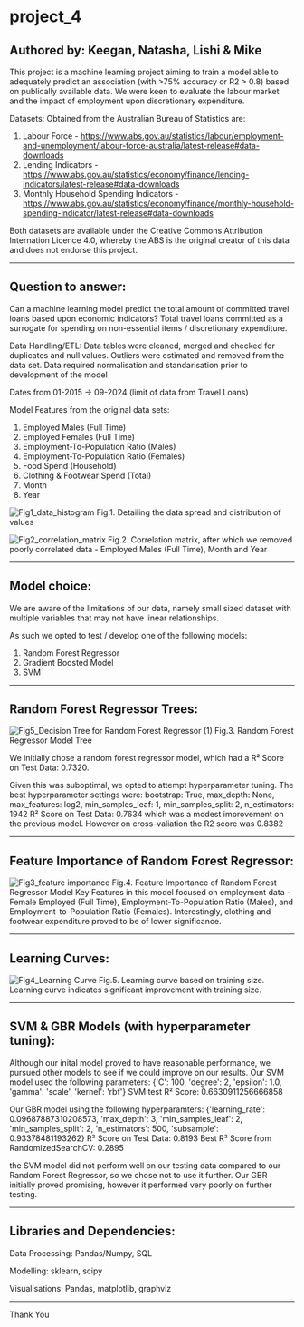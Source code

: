 # project_4
Authored by: Keegan, Natasha, Lishi & Mike
----------

This project is a machine learning project aiming to train a model able to adequately predict an association (with >75% accuracy or R2 > 0.8) based on publically available data.
We were keen to evaluate the labour market and the impact of employment upon discretionary expenditure.

Datasets:
Obtained from the Australian Bureau of Statistics are:
1. Labour Force - https://www.abs.gov.au/statistics/labour/employment-and-unemployment/labour-force-australia/latest-release#data-downloads
2. Lending Indicators - https://www.abs.gov.au/statistics/economy/finance/lending-indicators/latest-release#data-downloads
3. Monthly Household Spending Indicators - https://www.abs.gov.au/statistics/economy/finance/monthly-household-spending-indicator/latest-release#data-downloads

Both datasets are available under the Creative Commons Attribution Internation Licence 4.0, whereby the ABS is the original creator of this data and does not endorse this project.

----------
Question to answer:
----------

Can a machine learning model predict the total amount of committed travel loans based upon economic indicators?
Total travel loans committed as a surrogate for spending on non-essential items / discretionary expenditure.

Data Handling/ETL:
Data tables were cleaned, merged and checked for duplicates and null values.
Outliers were estimated and removed from the data set.
Data required normalisation and standarisation prior to development of the model

Dates from 01-2015 -> 09-2024 (limit of data from Travel Loans)

Model Features from the original data sets:
1. Employed Males (Full Time)
2. Employed Females (Full Time)
3. Employment-To-Population Ratio (Males)
4. Employment-To-Population Ratio (Females)
5. Food Spend (Household)
6. Clothing & Footwear Spend (Total)
7. Month
8. Year

![Fig1_data_histogram](https://github.com/user-attachments/assets/6cd8bca8-f6d0-4d32-abb8-55da9e9fcef9)
Fig.1. Detailing the data spread and distribution of values

![Fig2_correlation_matrix](https://github.com/user-attachments/assets/3a968985-ca3a-44a5-b905-b03542d74a66)
Fig.2. Correlation matrix, after which we removed poorly correlated data - Employed Males (Full Time), Month and Year

-----------
Model choice:
-----------
We are aware of the limitations of our data, namely small sized dataset with multiple variables that may not have linear relationships.

As such we opted to test / develop one of the following models:
1. Random Forest Regressor
2. Gradient Boosted Model
3. SVM

-----------
Random Forest Regressor Trees:
-----------

![Fig5_Decision Tree for Random Forest Regressor (1)](https://github.com/user-attachments/assets/0fa32c1b-68ae-4622-8da9-ad8f1a272045)
Fig.3. Random Forest Regressor Model Tree

We initially chose a random forest regressor model, which had a R² Score on Test Data: 0.7320.

Given this was suboptimal, we opted to attempt hyperparameter tuning.
The best hyperparameter settings were: bootstrap: True, max_depth: None, max_features: log2, min_samples_leaf: 1, min_samples_split: 2, n_estimators: 1942
R² Score on Test Data: 0.7634 which was a modest improvement on the previous model. However on cross-valiation the R2 score was 0.8382

------------
Feature Importance of Random Forest Regressor:
------------

![Fig3_feature importance](https://github.com/user-attachments/assets/13b26dda-eaad-4648-96f6-120fc1c1a970)
Fig.4. Feature Importance of Random Forest Regressor Model
Key Features in this model focused on employment data - Female Employed (Full Time), Employment-To-Population Ratio (Males), and Employment-to-Population Ratio (Females). Interestingly, clothing and footwear expenditure proved to be of lower significance. 

------------
Learning Curves:
------------

![Fig4_Learning Curve](https://github.com/user-attachments/assets/e4700d12-c919-49fe-b9a4-a4ec997a2a3a)
Fig.5. Learning curve based on training size.
Learning curve indicates significant improvement with training size. 

------------
SVM & GBR Models (with hyperparameter tuning):
------------
Although our inital model proved to have reasonable performance, we pursued other models to see if we could improve on our results.
Our SVM model used the following parameters: {'C': 100, 'degree': 2, 'epsilon': 1.0, 'gamma': 'scale', 'kernel': 'rbf'}
SVM test R² Score: 0.6630911256666858

Our GBR model using the following hyperparamters: {'learning_rate': 0.09687887310208573, 'max_depth': 3, 'min_samples_leaf': 2, 'min_samples_split': 2, 'n_estimators': 500, 'subsample': 0.93378481193262}
R² Score on Test Data: 0.8193
Best R² Score from RandomizedSearchCV: 0.2895

the SVM model did not perform well on our testing data compared to our Random Forest Regressor, so we chose not to use it further.
Our GBR initially proved promising, however it performed very poorly on further testing.

-----------
Libraries and Dependencies:
-----------
Data Processing: Pandas/Numpy, SQL

Modelling: sklearn, scipy

Visualisations: Pandas, matplotlib, graphviz

----------
Thank You
